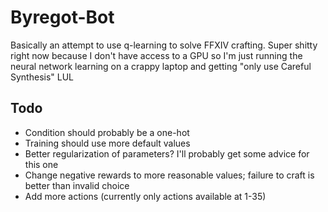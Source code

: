 Byregot-Bot
===========

Basically an attempt to use q-learning to solve FFXIV crafting. Super shitty right now because I don't have access to a GPU so I'm just running the neural network learning on a crappy laptop and getting "only use Careful Synthesis" LUL

Todo
----
* Condition should probably be a one-hot
* Training should use more default values
* Better regularization of parameters? I'll probably get some advice for this one
* Change negative rewards to more reasonable values; failure to craft is better than invalid choice
* Add more actions (currently only actions available at 1-35)

